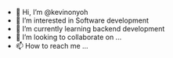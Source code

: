 - 👋 Hi, I’m @kevinonyoh
- 👀 I’m interested in Software development
- 🌱 I’m currently learning backend development
- 💞️ I’m looking to collaborate on ...
- 📫 How to reach me ...

<!---
kevinonyoh/kevinonyoh is a ✨ special ✨ repository because its `README.md` (this file) appears on your GitHub profile.
You can click the Preview link to take a look at your changes.
--->
